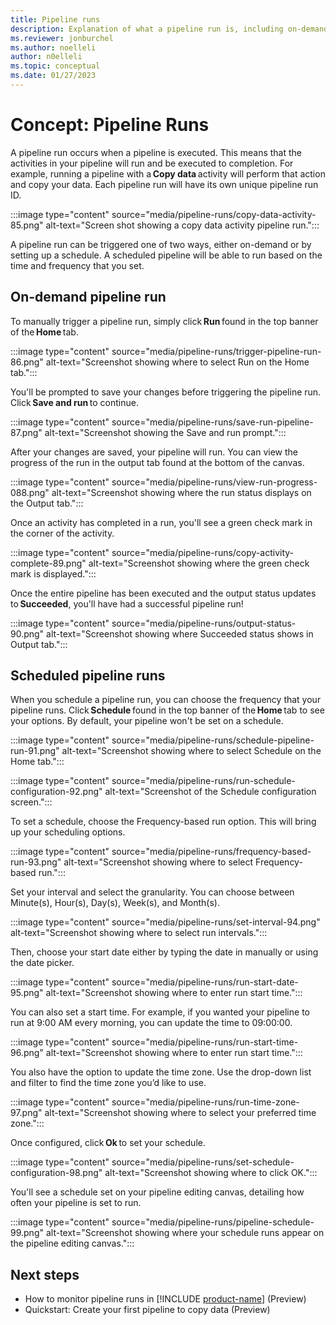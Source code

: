```yaml
---
title: Pipeline runs
description: Explanation of what a pipeline run is, including on-demand and scheduled runs.
ms.reviewer: jonburchel
ms.author: noelleli
author: n0elleli
ms.topic: conceptual
ms.date: 01/27/2023
---
```


# Concept: Pipeline Runs

A pipeline run occurs when a pipeline is executed. This means that the activities in your pipeline will run and be executed to completion. For example, running a pipeline with a **Copy data** activity will perform that action and copy your data. Each pipeline run will have its own unique pipeline run ID.

:::image type="content" source="media/pipeline-runs/copy-data-activity-85.png" alt-text="Screen shot showing a copy data activity pipeline run.":::

A pipeline run can be triggered one of two ways, either on-demand or by setting up a schedule. A scheduled pipeline will be able to run based on the time and frequency that you set.

## On-demand pipeline run

To manually trigger a pipeline run, simply click **Run** found in the top banner of the **Home** tab.

:::image type="content" source="media/pipeline-runs/trigger-pipeline-run-86.png" alt-text="Screenshot showing where to select Run on the Home tab.":::

You'll be prompted to save your changes before triggering the pipeline run. Click **Save and run** to continue.

:::image type="content" source="media/pipeline-runs/save-run-pipeline-87.png" alt-text="Screenshot showing the Save and run prompt.":::

After your changes are saved, your pipeline will run. You can view the progress of the run in the output tab found at the bottom of the canvas.

:::image type="content" source="media/pipeline-runs/view-run-progress-088.png" alt-text="Screenshot showing where the run status displays on the Output tab.":::

Once an activity has completed in a run, you'll see a green check mark in the corner of the activity.

:::image type="content" source="media/pipeline-runs/copy-activity-complete-89.png" alt-text="Screenshot showing where the green check mark is displayed.":::

Once the entire pipeline has been executed and the output status updates to **Succeeded**, you'll have had a successful pipeline run!

:::image type="content" source="media/pipeline-runs/output-status-90.png" alt-text="Screenshot showing where Succeeded status shows in Output tab.":::

## Scheduled pipeline runs

When you schedule a pipeline run, you can choose the frequency that your pipeline runs. Click **Schedule** found in the top banner of the **Home** tab to see your options. By default, your pipeline won't be set on a schedule.

:::image type="content" source="media/pipeline-runs/schedule-pipeline-run-91.png" alt-text="Screenshot showing where to select Schedule on the Home tab.":::

:::image type="content" source="media/pipeline-runs/run-schedule-configuration-92.png" alt-text="Screenshot of the Schedule configuration screen.":::

To set a schedule, choose the Frequency-based run option. This will bring up your scheduling options.

:::image type="content" source="media/pipeline-runs/frequency-based-run-93.png" alt-text="Screenshot showing where to select Frequency-based run.":::

Set your interval and select the granularity. You can choose between Minute(s), Hour(s), Day(s), Week(s), and Month(s).

:::image type="content" source="media/pipeline-runs/set-interval-94.png" alt-text="Screenshot showing where to select run intervals.":::

Then, choose your start date either by typing the date in manually or using the date picker.

:::image type="content" source="media/pipeline-runs/run-start-date-95.png" alt-text="Screenshot showing where to enter run start time.":::

You can also set a start time. For example, if you wanted your pipeline to run at 9:00 AM every morning, you can update the time to 09:00:00.

:::image type="content" source="media/pipeline-runs/run-start-time-96.png" alt-text="Screenshot showing where to enter run start time.":::

You also have the option to update the time zone. Use the drop-down list and filter to find the time zone you’d like to use.

:::image type="content" source="media/pipeline-runs/run-time-zone-97.png" alt-text="Screenshot showing where to select your preferred time zone.":::

Once configured, click **Ok** to set your schedule.

:::image type="content" source="media/pipeline-runs/set-schedule-configuration-98.png" alt-text="Screenshot showing where to click OK.":::

You'll see a schedule set on your pipeline editing canvas, detailing how often your pipeline is set to run.

:::image type="content" source="media/pipeline-runs/pipeline-schedule-99.png" alt-text="Screenshot showing where your schedule runs appear on the pipeline editing canvas.":::

## Next steps

- How to monitor pipeline runs in [!INCLUDE [product-name](../includes/product-name.md)] (Preview)
- Quickstart: Create your first pipeline to copy data (Preview)
